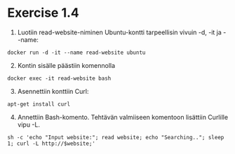 # Exercise 1.4

1. Luotiin read-website-niminen Ubuntu-kontti tarpeellisin vivuin -d, -it ja --name:

`docker run -d -it --name read-website ubuntu` 

2. Kontin sisälle päästiin komennolla

`docker exec -it read-website bash`

3. Asennettiin konttiin Curl:

`apt-get install curl`

4. Annettiin Bash-komento. Tehtävän valmiiseen komentoon lisättiin Curlille vipu -L.

`sh -c 'echo "Input website:"; read website; echo "Searching.."; sleep 1; curl -L http://$website;'`
